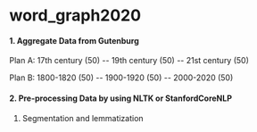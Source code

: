 # word_graph2020

#### 1. Aggregate Data from Gutenburg
   Plan A: 17th century (50) -- 19th century (50) -- 21st century (50)
   
   Plan B: 1800-1820 (50) -- 1900-1920 (50) -- 2000-2020 (50)


#### 2. Pre-processing Data by using NLTK or StanfordCoreNLP
   1. Segmentation and lemmatization
   
